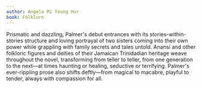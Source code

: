 ```yaml
---
author: Angela Mi Young Hur
book: Folklorn
---
```


Prismatic and dazzling, Palmer's debut entrances with its stories-within-stories structure and loving portrayal of two sisters coming into their own power while grappling with family secrets and tales untold. Anansi and other folkloric figures and deities of their Jamaican Trinidadian heritage weave throughout the novel, transforming from teller to teller, from one generation to the next—at times haunting or healing, seductive or terrifying. Palmer's ever-rippling prose also shifts deftly—from magical to macabre, playful to tender, always with compassion for all.
